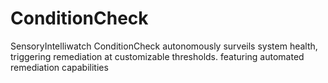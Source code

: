 # ConditionCheck
SensoryIntelliwatch ConditionCheck autonomously surveils system health, triggering remediation at customizable thresholds. featuring automated remediation capabilities
